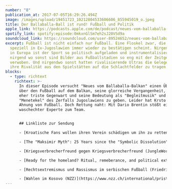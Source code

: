 ```yaml
---
number: "8"
publication_at: 2017-07-05T16:29:26.494Z
image: /images/upload/19451723_10212804533606606_855945019_o.jpeg
title: Der Ballaballa-Ball ist rund! Fußball und Politik
apple_link: https://podcasts.apple.com/de/podcast/neues-vom-ballaballa-balkan-episode-08-der-ballaballa/id1170436903?i=1000389372526
spotify_link: spotify:episode:0mkxnGlSm7eh2sJ20VSd9a
soundcloud_link: https://soundcloud.com/user-89524652/neues-vom-ballaballa-balkan-episode-08-der-ballaballa-ball-ist-rund-fusball-und-politik
excerpt: Fußball ist nicht einfach nur Fußball. Eine Floskel zwar, die sich aber
  speziell in Ex-Jugoslawien immer wieder zu bestätigen scheint. Nirgendwo sonst
  in Europa ist der Sport so politisch aufgeladen und instrumentalisiert worden,
  nirgend wo sonst sind Bilder aus Fußballstadien so eng mit der Zeitgeschichte
  verwoben. Und nirgendwo sonst hatten rivalisierende Ultras die Gelegenheit,
  ihre Rivalität aus den Spielstätten auf die Schlachtfelder zu tragen.
blocks:
  - type: richtext
    richtext: >-
      In dieser Episode versucht "Neues vom Ballaballa-Balkan" einen Überblick
      über den Fußball auf dem Balkan, seine glorreiche Vergangenheit, seine
      eher triste Gegenwart und seine Bedeutung als "Begleitmusik" und
      "Menetekel" des Zerfalls Jugoslawiens zu geben. Leider hat Krsto keine
      Ahnung von Fußball. Doch Rettung naht: Mit Dario Brentin stößt ein
      waschechter Experte zum Team.


      ## Linkliste zur Sendung

      - [Kroatische Fans wollen ihren Verein schädigen um ihn zu retten. (ZeitOnline)](http://www.zeit.de/sport/2016-06/fussball-em-kroatien-ausschreitungen-verband)

      - [The "Maksimir Myth": 25 Years since the "Symbolic Dissolution" of Socialist Yugoslavia (Balkanist)](http://balkanist.net/the-maksimir-myth-25-years-since-the-symbolic-dissolution-of-socialist-yugoslavia/)

      - [Kriegsverbrecherfreund gegen Kriegsverbrecherfreund (JungleWorld)](https://jungle.world/artikel/2013/13/kriegsverbrecherfreund-vs-kriegsverbrecherfreund)

      - [Ready for the homeland? Ritual, remeberance, and political extremism in Croatian football (Academic Paper)](http://www.tandfonline.com/doi/abs/10.1080/00905992.2015.1136996)

      - [Rechtsextremismus und Rassismus im serbischen Fußball (Friedrich Ebert Stiftung)](http://library.fes.de/pdf-files/bueros/belgrad/13455-20170623.pdf)

      - [Wahlen im Kosovo (NZZ)](https://www.nzz.ch/international/pristina-radikale-parteien-gewinnen-parlamentswahl-im-kosovo-mit-405-prozent-der-stimmen-ld.1300308)
---
```

